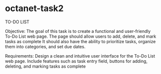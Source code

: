 # octanet-task2
TO-DO LIST

Objective: The goal of this task is to create a functional and user-friendly To-Do List web page. The page should allow users to add, delete, and mark tasks as complete It
should also have the ability to prioritize tasks, organize them into categories, and set due dates.

Requirements:
Design a clean and intuitive user interface for the To-Do List web page.
Include features such as task entry field, buttons for adding, deleting, and marking tasks as complete
